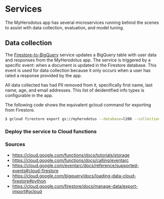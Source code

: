 # Services

The MyHerodotus app has several microservices running behind the scenes to assist
with data collection, evaluation, and model tuning.

## Data collection

The [Firestore-to-BigQuery](../services/firestore-to-bigquery/) service updates a
BigQuery table with user data and responses from the MyHerodotus app. The service
is triggered by a specific event: when a document is updated in the Firestore database.
This event is used for data collection because it only occurs when a user has rated
a response provided by the app.

All data collected has had PII removed from it, specifically first name, last name,
age, and email addresses. This list of deidentified info types is configurable in
the app.

The following code shows the equivalent gcloud command for exporting from Firestore.

```sh
$ gcloud firestore export gs://myherodotus --database=l200 --collection-ids=HerodotusDev,Conversations
```

### Deploy the service to Cloud functions


### Sources

+ https://cloud.google.com/functions/docs/tutorials/storage
+ https://cloud.google.com/functions/docs/calling/eventarc
+ https://cloud.google.com/eventarc/docs/reference/supported-events#cloud-firestore
+ https://cloud.google.com/bigquery/docs/loading-data-cloud-firestore#python
+ https://cloud.google.com/firestore/docs/manage-data/export-import#gcloud
